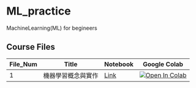 # ML_practice

MachineLearning(ML) for begineers

## Course Files

| File_Num | Title                                       | Notebook                                                                                                                                                             |                                                                                                                           Google Colab                                                                                                                           | 
|-----------|---------------------------------------------|----------------------------------------------------------------------------------------------------------------------------------------------------------------------|:----------------------------------------------------------------------------------------------------------------------------------------------------------------------------------------------------------------------------------------------------------------:|
| 1         | 機器學習概念與實作 | [Link](https://github.com/pcloudmike/ML_practice/blob/main/MachineLearning_Concepts_and_Practice.ipynb) | [![Open In Colab](https://colab.research.google.com/assets/colab-badge.svg)](https://colab.research.google.com/github/pcloudmike/ML_practice/blob/main/MachineLearning_Concepts_and_Practice.ipynb) |

